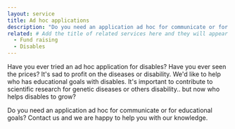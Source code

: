 ```yaml
---
layout: service
title: Ad hoc applications
description: "Do you need an application ad hoc for communicate or for educational goals?"
related: # Add the title of related services here and they will appear at the bottom of the page
  - Fund raising
  - Disables
---
```

Have you ever tried an ad hoc application for disables? Have you ever seen the prices? It's sad to profit on the diseases or disability. 
We'd like to help who has educational goals with disables. It's important to contribute to scientific research for genetic diseases or others disability.. but now who helps disables to grow?

Do you need an application ad hoc for communicate or for educational goals? Contact us and we are happy to help you with our knowledge.
